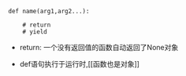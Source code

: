 ```jupyter
def name(arg1,arg2...):

	# return
	# yield
```

- return:
一个没有返回值的函数自动返回了None对象

- def语句执行于运行时,[[函数也是对象]]